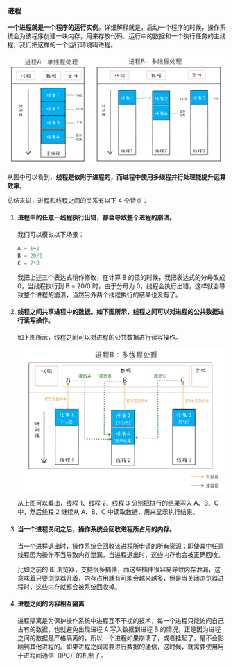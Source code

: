 ### 进程

**一个进程就是一个程序的运行实例**。详细解释就是，启动一个程序的时候，操作系统会为该程序创建一块内存，用来存放代码、运行中的数据和一个执行任务的主线程，我们把这样的一个运行环境叫进程。

![单线程与多线程的进程对比图](https://github.com/qulingyuan/ly_q/blob/107401619016cb5cd219e22fe20a9f87f0429916/doc/media/%E8%BF%9B%E7%A8%8B-%E7%BA%BF%E7%A8%8B.webp)

从图中可以看到，**线程是依附于进程的，而进程中使用多线程并行处理能提升运算效率**。

总结来说，进程和线程之间的关系有以下 4 个特点：

1. #### 进程中的任意一线程执行出错，都会导致整个进程的崩溃。

   我们可以模拟以下场景：

   ```javascript
   A = 1+2
   B = 20/0
   C = 7*8
   ```

   我把上述三个表达式稍作修改，在计算 B 的值的时候，我把表达式的分母改成 0，当线程执行到 B = 20/0 时，由于分母为 0，线程会执行出错，这样就会导致整个进程的崩溃，当然另外两个线程执行的结果也没有了。

2. #### 线程之间共享进程中的数据。如下图所示，线程之间可以对进程的公共数据进行读写操作。

   如下图所示，线程之间可以对进程的公共数据进行读写操作。

   ![线程之间共享进程中的数据示意图](https://github.com/qulingyuan/ly_q/blob/af8f6071fb6d8747ec1c02114f389d7b215e358f/doc/media/%E5%A4%9A%E7%BA%BF%E7%A8%8B%E5%A4%84%E7%90%86.webp)

   从上图可以看出，线程 1、线程 2、线程 3 分别把执行的结果写入 A、B、C 中，然后线程 2 继续从 A、B、C 中读取数据，用来显示执行结果。

3. #### 当一个进程关闭之后，操作系统会回收进程所占用的内存。

   当一个进程退出时，操作系统会回收该进程所申请的所有资源；即使其中任意线程因为操作不当导致内存泄漏，当进程退出时，这些内存也会被正确回收。

   比如之前的 IE 浏览器，支持很多插件，而这些插件很容易导致内存泄漏，这意味着只要浏览器开着，内存占用就有可能会越来越多，但是当关闭浏览器进程时，这些内存就都会被系统回收掉。

4. #### 进程之间的内容相互隔离

   进程隔离是为保护操作系统中进程互不干扰的技术，每一个进程只能访问自己占有的数据，也就避免出现进程 A 写入数据到进程 B 的情况。正是因为进程之间的数据是严格隔离的，所以一个进程如果崩溃了，或者挂起了，是不会影响到其他进程的。如果进程之间需要进行数据的通信，这时候，就需要使用用于进程间通信（IPC）的机制了。

